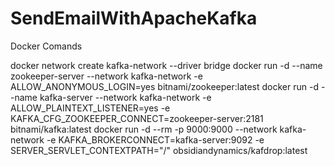 # SendEmailWithApacheKafka
Docker Comands

docker network create kafka-network --driver bridge
docker run -d --name zookeeper-server  --network kafka-network  -e ALLOW_ANONYMOUS_LOGIN=yes   bitnami/zookeeper:latest
docker run -d --name kafka-server   --network kafka-network   -e ALLOW_PLAINTEXT_LISTENER=yes  -e KAFKA_CFG_ZOOKEEPER_CONNECT=zookeeper-server:2181   bitnami/kafka:latest
docker run -d --rm -p 9000:9000   --network kafka-network   -e KAFKA_BROKERCONNECT=kafka-server:9092  -e SERVER_SERVLET_CONTEXTPATH="/"  obsidiandynamics/kafdrop:latest
